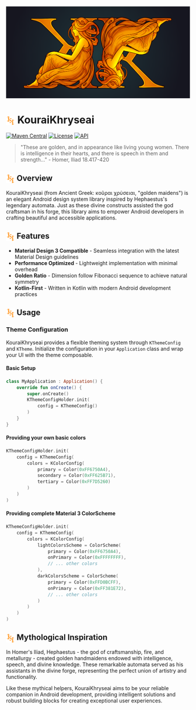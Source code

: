 ![KouraiKhryseai Banner](demo/src/main/res/drawable/kk_banner.webp)

# <img src=".idea/icon.svg" width="24" height="24" alt="Plugin Icon" style="vertical-align: middle;"> KouraiKhryseai

[![Maven Central](https://img.shields.io/maven-central/v/com.github.josemg08/kourai-khryseai)](https://search.maven.org/artifact/com.github.josemg08/kourai-khryseai)
[![License](https://img.shields.io/badge/License-MIT-blue.svg)](https://github.com/josemg08/KouraiKhryseai/blob/master/LICENSE)
[![API](https://img.shields.io/badge/API-21%2B-brightgreen.svg)](https://android-arsenal.com/api?level=21)

> "These are golden, and in appearance like living young women. There is intelligence in their hearts, and there is speech in them and strength..." - Homer, Iliad 18.417-420

## <img src=".idea/icon.svg" width="24" height="24" alt="Plugin Icon" style="vertical-align: middle;"> Overview

KouraiKhryseai (from Ancient Greek: κοῦραι χρύσειαι, "golden maidens") is an elegant Android design system library inspired by Hephaestus's legendary automata. Just as these divine constructs assisted the god craftsman in his forge, this library aims to empower Android developers in crafting beautiful and accessible applications.

## <img src=".idea/icon.svg" width="24" height="24" alt="Plugin Icon" style="vertical-align: middle;"> Features

* **Material Design 3 Compatible** - Seamless integration with the latest Material Design guidelines
* **Performance Optimized** - Lightweight implementation with minimal overhead
* **Golden Ratio** - Dimension follow Fibonacci sequence to achieve natural symmetry
* **Kotlin-First** - Written in Kotlin with modern Android development practices

## <img src=".idea/icon.svg" width="24" height="24" alt="Plugin Icon" style="vertical-align: middle;"> Usage

### Theme Configuration

KouraiKhryseai provides a flexible theming system through `KThemeConfig` and `KTheme`. Initialize the configuration in your `Application` class and wrap your UI with the theme composable.

#### Basic Setup

```kotlin
class MyApplication : Application() {
    override fun onCreate() {
        super.onCreate()
        KThemeConfigHolder.init(
            config = KThemeConfig()
        )
    }
}
```

#### Providing your own basic colors

```kotlin
KThemeConfigHolder.init(
    config = KThemeConfig(
        colors = KColorConfig(
            primary = Color(0xFF6750A4),
            secondary = Color(0xFF625B71),
            tertiary = Color(0xFF7D5260)
        )
    )
)
```

#### Providing complete Material 3 ColorScheme

```kotlin
KThemeConfigHolder.init(
    config = KThemeConfig(
        colors = KColorConfig(
            lightColorsScheme = ColorScheme(
                primary = Color(0xFF6750A4),
                onPrimary = Color(0xFFFFFFFF),
                // ... other colors
            ),
            darkColorsScheme = ColorScheme(
                primary = Color(0xFFD0BCFF),
                onPrimary = Color(0xFF381E72),
                // ... other colors
            )
        )
    )
)
```

## <img src=".idea/icon.svg" width="24" height="24" alt="Plugin Icon" style="vertical-align: middle;"> Mythological Inspiration

In Homer's Iliad, Hephaestus - the god of craftsmanship, fire, and metallurgy - created golden handmaidens endowed with intelligence, speech, and divine knowledge. These remarkable automata served as his assistants in the divine forge, representing the perfect union of artistry and functionality.

Like these mythical helpers, KouraiKhryseai aims to be your reliable companion in Android development, providing intelligent solutions and robust building blocks for creating exceptional user experiences.
